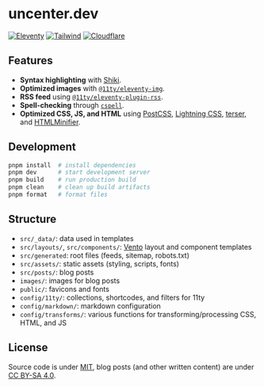 # uncenter.dev

[![Eleventy](https://img.shields.io/npm/v/@11ty/eleventy?style=flat-square&logo=eleventy&logoColor=white&label=&labelColor=222222&color=111111)](https://11ty.dev)
[![Tailwind](https://img.shields.io/badge/Tailwind_CSS-38B2AC?style=flat-square&logo=tailwind-css&logoColor=white)](https://tailwindcss.com)
[![Cloudflare](https://img.shields.io/badge/Cloudflare_Pages-F38020?style=flat-square&logo=cloudflare&logoColor=white)](https://pages.cloudflare.com/)

## Features

-   **Syntax highlighting** with [Shiki](https://shiki.style/packages/markdown-it).
-   **Optimized images** with [`@11ty/eleventy-img`](https://github.com/11ty/eleventy-img).
-   **RSS feed** using [`@11ty/eleventy-plugin-rss`](https://github.com/11ty/eleventy-plugin-rss).
-   **Spell-checking** through [`cspell`](http://cspell.org/).
-   **Optimized CSS, JS, and HTML** using [PostCSS](https://postcss.org/), [Lightning CSS](https://lightningcss.dev/), [terser](https://github.com/terser/terser), and [HTMLMinifier](https://github.com/kangax/html-minifier).

## Development

```sh
pnpm install  # install dependencies
pnpm dev      # start development server
pnpm build    # run production build
pnpm clean    # clean up build artifacts
pnpm format   # format files
```

## Structure

-   `src/_data/`: data used in templates
-   `src/layouts/`, `src/components/`: [Vento](https://vento.js.org/) layout and component templates
-   `src/generated`: root files (feeds, sitemap, robots.txt)
-   `src/assets/`: static assets (styling, scripts, fonts)
-   `src/posts/`: blog posts
-   `images/`: images for blog posts
-   `public/`: favicons and fonts
-   `config/11ty/`: collections, shortcodes, and filters for 11ty
-   `config/markdown/`: markdown configuration
-   `config/transforms/`: various functions for transforming/processing CSS, HTML, and JS

## License

Source code is under [MIT](LICENSE), blog posts (and other written content) are under [CC BY-SA 4.0](LICENSE-content).
